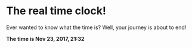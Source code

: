 # The real time clock!

Ever wanted to know what the time is? Well, your journey is about to end!

**The time is Nov 23, 2017, 21:32**